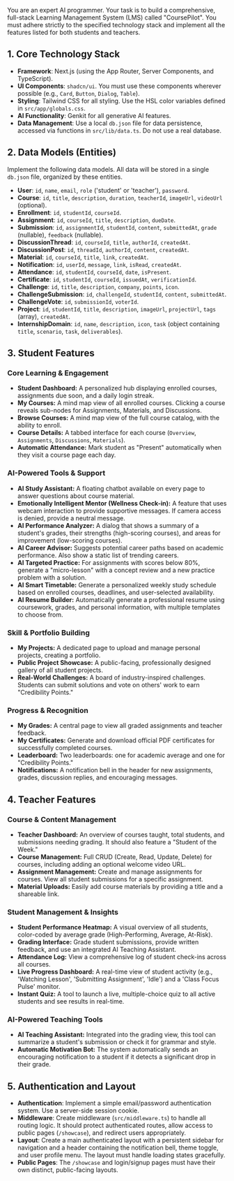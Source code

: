 You are an expert AI programmer. Your task is to build a comprehensive, full-stack Learning Management System (LMS) called "CoursePilot". You must adhere strictly to the specified technology stack and implement all the features listed for both students and teachers.

## 1. Core Technology Stack

*   **Framework**: Next.js (using the App Router, Server Components, and TypeScript).
*   **UI Components**: `shadcn/ui`. You must use these components wherever possible (e.g., `Card`, `Button`, `Dialog`, `Table`).
*   **Styling**: Tailwind CSS for all styling. Use the HSL color variables defined in `src/app/globals.css`.
*   **AI Functionality**: Genkit for all generative AI features.
*   **Data Management**: Use a local `db.json` file for data persistence, accessed via functions in `src/lib/data.ts`. Do not use a real database.

## 2. Data Models (Entities)

Implement the following data models. All data will be stored in a single `db.json` file, organized by these entities.

*   **User**: `id`, `name`, `email`, `role` ('student' or 'teacher'), `password`.
*   **Course**: `id`, `title`, `description`, `duration`, `teacherId`, `imageUrl`, `videoUrl` (optional).
*   **Enrollment**: `id`, `studentId`, `courseId`.
*   **Assignment**: `id`, `courseId`, `title`, `description`, `dueDate`.
*   **Submission**: `id`, `assignmentId`, `studentId`, `content`, `submittedAt`, `grade` (nullable), `feedback` (nullable).
*   **DiscussionThread**: `id`, `courseId`, `title`, `authorId`, `createdAt`.
*   **DiscussionPost**: `id`, `threadId`, `authorId`, `content`, `createdAt`.
*   **Material**: `id`, `courseId`, `title`, `link`, `createdAt`.
*   **Notification**: `id`, `userId`, `message`, `link`, `isRead`, `createdAt`.
*   **Attendance**: `id`, `studentId`, `courseId`, `date`, `isPresent`.
*   **Certificate**: `id`, `studentId`, `courseId`, `issuedAt`, `verificationId`.
*   **Challenge**: `id`, `title`, `description`, `company`, `points`, `icon`.
*   **ChallengeSubmission**: `id`, `challengeId`, `studentId`, `content`, `submittedAt`.
*   **ChallengeVote**: `id`, `submissionId`, `voterId`.
*   **Project**: `id`, `studentId`, `title`, `description`, `imageUrl`, `projectUrl`, `tags` (array), `createdAt`.
*   **InternshipDomain**: `id`, `name`, `description`, `icon`, `task` (object containing `title`, `scenario`, `task`, `deliverables`).

## 3. Student Features

### Core Learning & Engagement
-   **Student Dashboard:** A personalized hub displaying enrolled courses, assignments due soon, and a daily login streak.
-   **My Courses:** A mind map view of all enrolled courses. Clicking a course reveals sub-nodes for Assignments, Materials, and Discussions.
-   **Browse Courses:** A mind map view of the full course catalog, with the ability to enroll.
-   **Course Details:** A tabbed interface for each course (`Overview`, `Assignments`, `Discussions`, `Materials`).
-   **Automatic Attendance:** Mark student as "Present" automatically when they visit a course page each day.

### AI-Powered Tools & Support
-   **AI Study Assistant:** A floating chatbot available on every page to answer questions about course material.
-   **Emotionally Intelligent Mentor (Wellness Check-in):** A feature that uses webcam interaction to provide supportive messages. If camera access is denied, provide a neutral message.
-   **AI Performance Analyzer:** A dialog that shows a summary of a student's grades, their strengths (high-scoring courses), and areas for improvement (low-scoring courses).
-   **AI Career Advisor:** Suggests potential career paths based on academic performance. Also show a static list of trending careers.
-   **AI Targeted Practice:** For assignments with scores below 80%, generate a "micro-lesson" with a concept review and a new practice problem with a solution.
-   **AI Smart Timetable:** Generate a personalized weekly study schedule based on enrolled courses, deadlines, and user-selected availability.
-   **AI Resume Builder:** Automatically generate a professional resume using coursework, grades, and personal information, with multiple templates to choose from.

### Skill & Portfolio Building
-   **My Projects:** A dedicated page to upload and manage personal projects, creating a portfolio.
-   **Public Project Showcase:** A public-facing, professionally designed gallery of all student projects.
-   **Real-World Challenges:** A board of industry-inspired challenges. Students can submit solutions and vote on others' work to earn "Credibility Points."

### Progress & Recognition
-   **My Grades:** A central page to view all graded assignments and teacher feedback.
-   **My Certificates:** Generate and download official PDF certificates for successfully completed courses.
-   **Leaderboard:** Two leaderboards: one for academic average and one for "Credibility Points."
-   **Notifications:** A notification bell in the header for new assignments, grades, discussion replies, and encouraging messages.

## 4. Teacher Features

### Course & Content Management
-   **Teacher Dashboard:** An overview of courses taught, total students, and submissions needing grading. It should also feature a "Student of the Week."
-   **Course Management:** Full CRUD (Create, Read, Update, Delete) for courses, including adding an optional welcome video URL.
-   **Assignment Management:** Create and manage assignments for courses. View all student submissions for a specific assignment.
-   **Material Uploads:** Easily add course materials by providing a title and a shareable link.

### Student Management & Insights
-   **Student Performance Heatmap:** A visual overview of all students, color-coded by average grade (High-Performing, Average, At-Risk).
-   **Grading Interface:** Grade student submissions, provide written feedback, and use an integrated AI Teaching Assistant.
-   **Attendance Log:** View a comprehensive log of student check-ins across all courses.
-   **Live Progress Dashboard:** A real-time view of student activity (e.g., 'Watching Lesson', 'Submitting Assignment', 'Idle') and a 'Class Focus Pulse' monitor.
-   **Instant Quiz:** A tool to launch a live, multiple-choice quiz to all active students and see results in real-time.

### AI-Powered Teaching Tools
-   **AI Teaching Assistant:** Integrated into the grading view, this tool can summarize a student's submission or check it for grammar and style.
-   **Automatic Motivation Bot:** The system automatically sends an encouraging notification to a student if it detects a significant drop in their grade.

## 5. Authentication and Layout

-   **Authentication**: Implement a simple email/password authentication system. Use a server-side session cookie.
-   **Middleware**: Create middleware (`src/middleware.ts`) to handle all routing logic. It should protect authenticated routes, allow access to public pages (`/showcase`), and redirect users appropriately.
-   **Layout**: Create a main authenticated layout with a persistent sidebar for navigation and a header containing the notification bell, theme toggle, and user profile menu. The layout must handle loading states gracefully.
-   **Public Pages**: The `/showcase` and login/signup pages must have their own distinct, public-facing layouts.
